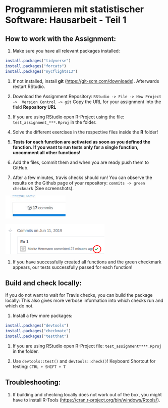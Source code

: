 # Programmieren mit statistischer Software: Hausarbeit - Teil 1

## How to work with the Assignment:
1. Make sure you have all relevant packages installed:
```r
install.packages("tidyverse")
install.packages("forcats")
install.packages("nycflights13")
```

1. If not installed, install **git** (https://git-scm.com/downloads). Afterwards restart RStudio.

1. Download the Assignment Repository:
  `RStudio -> File -> New Project ->  Version Control -> git`
  Copy the URL for your assignment into the field **Repository URL**

1. If you are using RStudio open R-Project using the file: `test_assignment_***.Rproj` in the folder.

1. Solve the different exercises in the respective files inside the **R** folder!

1. **Tests for each function are activated as soon as you defined the function.
   If you want to run tests only for a single function, uncomment all other functions!**

1. Add the files, commit them and when you are ready push them to GitHub.

1. After a few minutes, travis checks should run! You can observe the results on the Github page of your repository:
 `commits -> green checkmark` (See screenshots).
 
![Commit](inst/commits.jpg)

![Checkmark](inst/success.png)

 1. If you have successfully created all functions and the green checkmark appears, our tests successfully passed for each function!




## Build and check locally:

If you do not want to wait for Travis checks, you can build the package locally:
This also gives more verbose information into which checks run and which do not.

1. Install a few more packages:
```r
install.packages("devtools")
install.packages("checkmate")
install.packages("testthat")
```
1. If you are using RStudio open R-Project file: `test_assignment****.Rproj` in the folder.

1. Use `devtools::test()` and `devtools::check()`!
   Keyboard Shortcut for testing: `CTRL + SHIFT + T`

## Troubleshooting:

1. If building and checking locally does not work out of the box, you might have to install R-Tools (https://cran.r-project.org/bin/windows/Rtools/).



